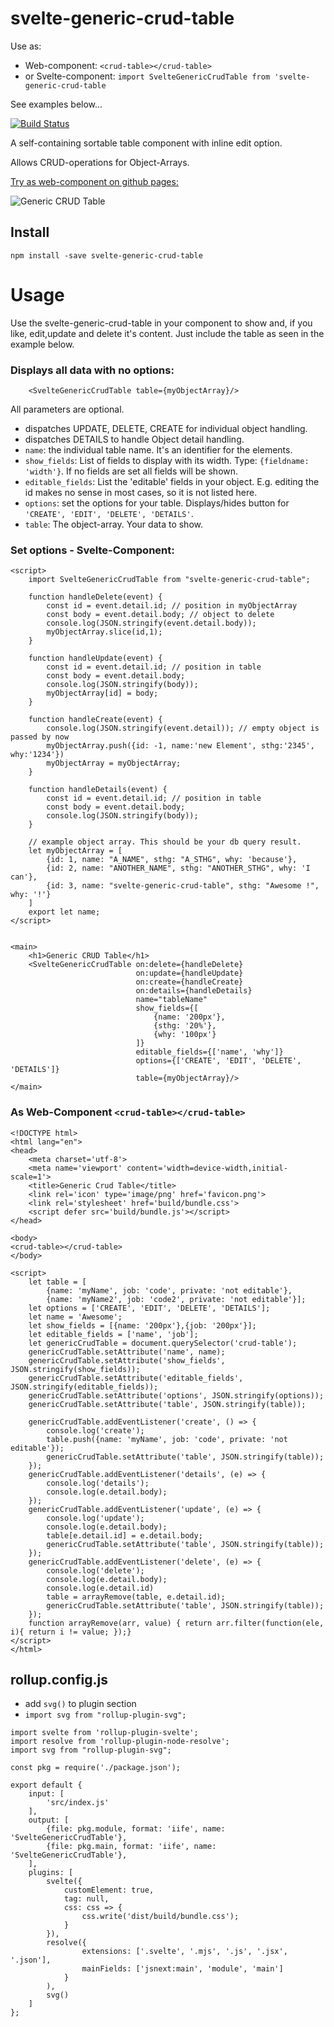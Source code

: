 # svelte-generic-crud-table
Use as:
- Web-component: `<crud-table></crud-table>`
- or Svelte-component: `import SvelteGenericCrudTable from 'svelte-generic-crud-table`

See examples below...


[![Build Status](https://travis-ci.com/ivosdc/svelte-generic-crud-table.svg?branch=master)](https://travis-ci.com/ivosdc/svelte-generic-crud-table)


A self-containing sortable table component with inline edit option.

Allows CRUD-operations for Object-Arrays.

[Try as web-component on github pages:](https://ivosdc.github.io/svelte-generic-crud-table/ "GeneralCrudTable Example")

![Generic CRUD Table](https://github.com/ivosdc/svelte-generic-crud-table/raw/master/assets/generic-crud-table.png "Svelte GenericCrudTable")

## Install

```
npm install -save svelte-generic-crud-table
```

# Usage
Use the svelte-generic-crud-table in your component to show and, if you like, edit,update and delete it's content.
Just include the table as seen in the example below.

### Displays all data with no options:
```
    <SvelteGenericCrudTable table={myObjectArray}/>
```

All parameters are optional.


- dispatches UPDATE, DELETE, CREATE for individual object handling.
- dispatches DETAILS to handle Object detail handling.
- `name`: the individual table name. It's an identifier for the elements.
- `show_fields`: List of fields to display with its width. Type: `{fieldname: 'width'}`. If no fields are set all fields will be shown.
- `editable_fields`: List the 'editable' fields in your object. E.g. editing the id makes no sense in most cases, so it is not listed here.
- `options`: set the options for your table. Displays/hides button for `'CREATE', 'EDIT', 'DELETE', 'DETAILS'`.
- `table`: The object-array. Your data to show.


###  Set options - Svelte-Component:
```
<script>
    import SvelteGenericCrudTable from "svelte-generic-crud-table";

    function handleDelete(event) {
        const id = event.detail.id; // position in myObjectArray
        const body = event.detail.body; // object to delete
        console.log(JSON.stringify(event.detail.body));
        myObjectArray.slice(id,1);
    }

    function handleUpdate(event) {
        const id = event.detail.id; // position in table
        const body = event.detail.body;
        console.log(JSON.stringify(body));
        myObjectArray[id] = body;
    }

    function handleCreate(event) {
        console.log(JSON.stringify(event.detail)); // empty object is passed by now
        myObjectArray.push({id: -1, name:'new Element', sthg:'2345', why:'1234'})
        myObjectArray = myObjectArray;
    }

    function handleDetails(event) {
        const id = event.detail.id; // position in table
        const body = event.detail.body;
        console.log(JSON.stringify(body));
    }

    // example object array. This should be your db query result.
    let myObjectArray = [
        {id: 1, name: "A_NAME", sthg: "A_STHG", why: 'because'},
        {id: 2, name: "ANOTHER_NAME", sthg: "ANOTHER_STHG", why: 'I can'},
        {id: 3, name: "svelte-generic-crud-table", sthg: "Awesome !", why: '!'}
    ]
    export let name;
</script>


<main>
    <h1>Generic CRUD Table</h1>
    <SvelteGenericCrudTable on:delete={handleDelete}
                            on:update={handleUpdate}
                            on:create={handleCreate}
                            on:details={handleDetails}
                            name="tableName"
                            show_fields={[
                                {name: '200px'},
                                {sthg: '20%'},
                                {why: '100px'}
                            ]}
                            editable_fields={['name', 'why']}
                            options={['CREATE', 'EDIT', 'DELETE', 'DETAILS']}
                            table={myObjectArray}/>
</main>
```


### As Web-Component `<crud-table></crud-table>`
```
<!DOCTYPE html>
<html lang="en">
<head>
    <meta charset='utf-8'>
    <meta name='viewport' content='width=device-width,initial-scale=1'>
    <title>Generic Crud Table</title>
    <link rel='icon' type='image/png' href='favicon.png'>
    <link rel='stylesheet' href='build/bundle.css'>
    <script defer src='build/bundle.js'></script>
</head>

<body>
<crud-table></crud-table>
</body>

<script>
    let table = [
        {name: 'myName', job: 'code', private: 'not editable'},
        {name: 'myName2', job: 'code2', private: 'not editable'}];
    let options = ['CREATE', 'EDIT', 'DELETE', 'DETAILS'];
    let name = 'Awesome';
    let show_fields = [{name: '200px'},{job: '200px'}];
    let editable_fields = ['name', 'job'];
    let genericCrudTable = document.querySelector('crud-table');
    genericCrudTable.setAttribute('name', name);
    genericCrudTable.setAttribute('show_fields', JSON.stringify(show_fields));
    genericCrudTable.setAttribute('editable_fields', JSON.stringify(editable_fields));
    genericCrudTable.setAttribute('options', JSON.stringify(options));
    genericCrudTable.setAttribute('table', JSON.stringify(table));

    genericCrudTable.addEventListener('create', () => {
        console.log('create');
        table.push({name: 'myName', job: 'code', private: 'not editable'});
        genericCrudTable.setAttribute('table', JSON.stringify(table));
    });
    genericCrudTable.addEventListener('details', (e) => {
        console.log('details');
        console.log(e.detail.body);
    });
    genericCrudTable.addEventListener('update', (e) => {
        console.log('update');
        console.log(e.detail.body);
        table[e.detail.id] = e.detail.body;
        genericCrudTable.setAttribute('table', JSON.stringify(table));
    });
    genericCrudTable.addEventListener('delete', (e) => {
        console.log('delete');
        console.log(e.detail.body);
        console.log(e.detail.id)
        table = arrayRemove(table, e.detail.id);
        genericCrudTable.setAttribute('table', JSON.stringify(table));
    });
    function arrayRemove(arr, value) { return arr.filter(function(ele, i){ return i != value; });}
</script>
</html>
```

## rollup.config.js

- add `svg()` to plugin section
- `import svg from "rollup-plugin-svg";`


```
import svelte from 'rollup-plugin-svelte';
import resolve from 'rollup-plugin-node-resolve';
import svg from "rollup-plugin-svg";

const pkg = require('./package.json');

export default {
    input: [
        'src/index.js'
    ],
    output: [
        {file: pkg.module, format: 'iife', name: 'SvelteGenericCrudTable'},
        {file: pkg.main, format: 'iife', name: 'SvelteGenericCrudTable'},
    ],
    plugins: [
        svelte({
            customElement: true,
            tag: null,
            css: css => {
                css.write('dist/build/bundle.css');
            }
        }),
        resolve({
                extensions: ['.svelte', '.mjs', '.js', '.jsx', '.json'],
                mainFields: ['jsnext:main', 'module', 'main']
            }
        ),
        svg()
    ]
};

```
